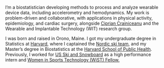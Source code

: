I’m a biostatistician developing methods to process and analyze wearable device data, including accelerometry and hemodynamics. My work is problem-driven and collaborative, with applications in physical activity, epidemiology, and cardiac surgery, alongside <a href="http://www.ciprianstats.org/">Ciprian Crainiceanu</a> and the Wearable and Implantable Technology (WIT) research group.
<p>I was born and raised in Orono, Maine. I got my undergraduate degree in Statistics at 
<a href="https://www.harvard.edu/">Harvard</a>, where I captained the <a href="https://gocrimson.com/sports/alpine-skiing/roster/lily-koffman/8198">Nordic ski team</a>, and my Master’s degree in Biostatistics at the 
<a href="https://www.hsph.harvard.edu/">Harvard School of Public Health</a>. Previously, I worked for <a href="https://usskiandsnowboard.org/">US Ski and Snowboard</a> as a high performance intern and <a href="https://www.womeninsportstech.org/fellowship-alumni">Women in Sports Technology (WiST) Fellow.</a></p>